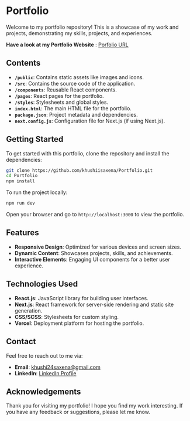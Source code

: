 # Portfolio

Welcome to my portfolio repository! This is a showcase of my work and projects, demonstrating my skills, projects, and experiences.

**Have a look at my Portfolio Website** :  [Porfolio URL](https://khushiisaxena-portfolio.vercel.app/)

##

## Contents

- **`/public`**: Contains static assets like images and icons.
- **`/src`**: Contains the source code of the application.
- **`/components`**: Reusable React components.
- **`/pages`**: React pages for the portfolio.
- **`/styles`**: Stylesheets and global styles.
- **`index.html`**: The main HTML file for the portfolio.
- **`package.json`**: Project metadata and dependencies.
- **`next.config.js`**: Configuration file for Next.js (if using Next.js).

##

## Getting Started

To get started with this portfolio, clone the repository and install the dependencies:

```bash
git clone https://github.com/khushiisaxena/Portfolio.git
cd Portfolio
npm install
```

To run the project locally:

```bash
npm run dev
```

Open your browser and go to `http://localhost:3000` to view the portfolio.

##

## Features

- **Responsive Design**: Optimized for various devices and screen sizes.
- **Dynamic Content**: Showcases projects, skills, and achievements.
- **Interactive Elements**: Engaging UI components for a better user experience.

##

## Technologies Used

- **React.js**: JavaScript library for building user interfaces.
- **Next.js**: React framework for server-side rendering and static site generation.
- **CSS/SCSS**: Stylesheets for custom styling.
- **Vercel**: Deployment platform for hosting the portfolio.

##

## Contact

Feel free to reach out to me via:

- **Email**: khushi24saxena@gmail.com
- **LinkedIn**: [LinkedIn Profile](https://www.linkedin.com/in/khushi-saxena)

##

## Acknowledgements

Thank you for visiting my portfolio! I hope you find my work interesting. If you have any feedback or suggestions, please let me know.
